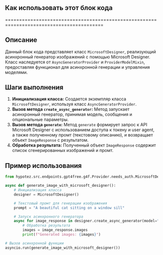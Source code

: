 ## Как использовать этот блок кода
=========================================================================================

Описание
-------------------------
Данный блок кода представляет класс `MicrosoftDesigner`, реализующий  асинхронный генератор изображений с помощью Microsoft Designer.  Класс наследуется от `AsyncGeneratorProvider` и `ProviderModelMixin`, предоставляя функционал для асинхронной генерации и управления моделями.

Шаги выполнения
-------------------------
1. **Инициализация класса:** Создается экземпляр класса `MicrosoftDesigner`, используя класс `AsyncGeneratorProvider`.
2. **Вызов метода `create_async_generator`:**  Метод запускает асинхронный генератор, принимая модель, сообщения и опциональные параметры.
3. **Вызов метода `generate`:** Метод `generate` формирует запрос к API Microsoft Designer с использованием доступа к токену и user agent, а также полученному промт (текстовому описанию), и возвращает объект `ImageResponse` c результатом.
4. **Обработка результата:**  Полученный объект `ImageResponse` содержит список сгенерированных изображений и промт.

Пример использования
-------------------------

```python
from hypotez.src.endpoints.gpt4free.g4f.Provider.needs_auth.MicrosoftDesigner import MicrosoftDesigner

async def generate_image_with_microsoft_designer():
    # Инициализация класса
    designer = MicrosoftDesigner()

    # Текстовый промт для генерации изображения
    prompt = "A beautiful cat sitting on a window sill"

    # Запуск асинхронного генератора
    async for image_response in designer.create_async_generator(model="dall-e-3", messages=[{"role": "user", "content": prompt}]):
        # Обработка результата
        images = image_response.images
        print(f"Generated images: {images}")

# Вызов асинхронной функции
asyncio.run(generate_image_with_microsoft_designer())
```